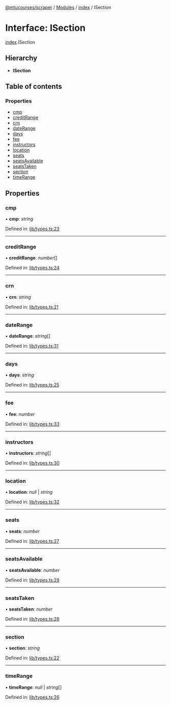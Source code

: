 [@mtucourses/scraper](../README.md) / [Modules](../modules.md) / [index](../modules/index.md) / ISection

# Interface: ISection

[index](../modules/index.md).ISection

## Hierarchy

* **ISection**

## Table of contents

### Properties

- [cmp](index.isection.md#cmp)
- [creditRange](index.isection.md#creditrange)
- [crn](index.isection.md#crn)
- [dateRange](index.isection.md#daterange)
- [days](index.isection.md#days)
- [fee](index.isection.md#fee)
- [instructors](index.isection.md#instructors)
- [location](index.isection.md#location)
- [seats](index.isection.md#seats)
- [seatsAvailable](index.isection.md#seatsavailable)
- [seatsTaken](index.isection.md#seatstaken)
- [section](index.isection.md#section)
- [timeRange](index.isection.md#timerange)

## Properties

### cmp

• **cmp**: *string*

Defined in: [lib/types.ts:23](https://github.com/Michigan-Tech-Courses/scrapper/blob/7f05a47/src/lib/types.ts#L23)

___

### creditRange

• **creditRange**: *number*[]

Defined in: [lib/types.ts:24](https://github.com/Michigan-Tech-Courses/scrapper/blob/7f05a47/src/lib/types.ts#L24)

___

### crn

• **crn**: *string*

Defined in: [lib/types.ts:21](https://github.com/Michigan-Tech-Courses/scrapper/blob/7f05a47/src/lib/types.ts#L21)

___

### dateRange

• **dateRange**: *string*[]

Defined in: [lib/types.ts:31](https://github.com/Michigan-Tech-Courses/scrapper/blob/7f05a47/src/lib/types.ts#L31)

___

### days

• **days**: *string*

Defined in: [lib/types.ts:25](https://github.com/Michigan-Tech-Courses/scrapper/blob/7f05a47/src/lib/types.ts#L25)

___

### fee

• **fee**: *number*

Defined in: [lib/types.ts:33](https://github.com/Michigan-Tech-Courses/scrapper/blob/7f05a47/src/lib/types.ts#L33)

___

### instructors

• **instructors**: *string*[]

Defined in: [lib/types.ts:30](https://github.com/Michigan-Tech-Courses/scrapper/blob/7f05a47/src/lib/types.ts#L30)

___

### location

• **location**: *null* \| *string*

Defined in: [lib/types.ts:32](https://github.com/Michigan-Tech-Courses/scrapper/blob/7f05a47/src/lib/types.ts#L32)

___

### seats

• **seats**: *number*

Defined in: [lib/types.ts:27](https://github.com/Michigan-Tech-Courses/scrapper/blob/7f05a47/src/lib/types.ts#L27)

___

### seatsAvailable

• **seatsAvailable**: *number*

Defined in: [lib/types.ts:29](https://github.com/Michigan-Tech-Courses/scrapper/blob/7f05a47/src/lib/types.ts#L29)

___

### seatsTaken

• **seatsTaken**: *number*

Defined in: [lib/types.ts:28](https://github.com/Michigan-Tech-Courses/scrapper/blob/7f05a47/src/lib/types.ts#L28)

___

### section

• **section**: *string*

Defined in: [lib/types.ts:22](https://github.com/Michigan-Tech-Courses/scrapper/blob/7f05a47/src/lib/types.ts#L22)

___

### timeRange

• **timeRange**: *null* \| *string*[]

Defined in: [lib/types.ts:26](https://github.com/Michigan-Tech-Courses/scrapper/blob/7f05a47/src/lib/types.ts#L26)
